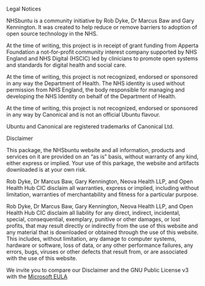 Legal Notices

NHSbuntu is a community initiative by Rob Dyke, Dr Marcus Baw and Gary Kennington. It was created to help reduce or remove barriers to adoption of open source technology in the NHS.

At the time of writing, this project is in receipt of grant funding from Apperta Foundation a not-for-profit community interest company supported by NHS England and NHS Digital (HSCIC) led by clinicians to promote open systems and standards for digital health and social care.

At the time of writing, this project is not recognized, endorsed or sponsored in any way the Department of Health. The NHS identity is used without permission from NHS England, the body responsible for managing and developing the NHS Identity on behalf of the Department of Health.

At the time of writing, this project is not recognized, endorsed or sponsored in any way by Canonical and is not an official Ubuntu flavour.

Ubuntu and Canonical are registered trademarks of Canonical Ltd.


Disclaimer

This package, the NHSbuntu website and all information, products and services on it are provided on an “as is” basis, without warranty of any kind, either express or implied. Your use of this parkage, the website and artifacts downloaded is at your own risk.

Rob Dyke, Dr Marcus Baw, Gary Kennington, Neova Health LLP, and Open Health Hub CIC disclaim all warranties, express or implied, including without limitation, warranties of merchantability and fitness for a particular purpose.

Rob Dyke, Dr Marcus Baw, Gary Kennington, Neova Health LLP, and Open Health Hub CIC disclaim all liability for any direct, indirect, incidental, special, consequential, exemplary, punitive or other damages, or lost profits, that may result directly or indirectly from the use of this website and any material that is downloaded or obtained through the use of this website. This includes, without limitation, any damage to computer systems, hardware or software, loss of data, or any other performance failures, any errors, bugs, viruses or other defects that result from, or are associated with the use of this website.

We invite you to compare our Disclaimer and the GNU Public License v3 with the [Microsoft EULA](http://asyd.net/docs/misc/comparing_the_gpl_to_eula.pdf)
